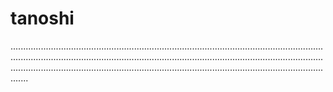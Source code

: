 # tanoshi

...........................................................................................................................................................................................................................................................................................................................................................................................